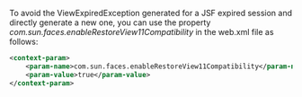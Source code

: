 To avoid the ViewExpiredException generated for a JSF expired session and directly generate a new one, you can use the property
_com.sun.faces.enableRestoreView11Compatibility_ in the web.xml file as follows:

```xml
<context-param> 
	<param-name>com.sun.faces.enableRestoreView11Compatibility</param-name>
	<param-value>true</param-value> 
</context-param>
```